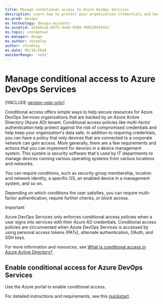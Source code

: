 ```yaml
---
title: Manage conditional access to Azure DevOps Services
description: Learn how to protect your organization credentials and keep your organization's data safe with multi-factor authentication, security group membership, and more
ms.prod: devops
ms.technology: devops-accounts
ms.assetid: 2e3b01ab-b5f5-4e4d-9509-7095246f6fe7
ms.topic: conceptual
ms.manager: douge
ms.author: chcomley
author: chcomley
ms.date: 09/10/2018
monikerRange: 'vsts'
---
```


# Manage conditional access to Azure DevOps Services

[!INCLUDE [version-vsts-only](../../_shared/version-vsts-only.md)]

Conditional access offers simple ways to help secure resources for Azure DevOps Services organizations that are backed by an Azure Active Directory (Azure AD) tenant. Conditional access policies like multi-factor authentication help protect against the risk of compromised credentials and help keep your organization's data safe. In addition to requiring credentials, you can have a policy that only devices that are connected to a corporate network can gain access. More generally, there are a few requirements and actions that you can implement for devices in a device management system. This system is security software that's used by IT departments to manage devices running various operating systems from various locations and networks.

You can require conditions, such as security group membership, location and network identity, a specific OS, an enabled device in a management system, and so on.

Depending on which conditions the user satisfies, you can require multi-factor authentication, require further checks, or block access.

> [!IMPORTANT] 
> Azure DevOps Services only enforces conditional access policies when a user signs into services with their Azure AD credentials. Conditional access policies are circumvented when Azure DevOps Services is accessed by using personal access tokens (PATs), alternate authentication, OAuth, and SSH keys.

For more information and resources, see [What is conditional access in Azure Active Directory?](/azure/active-directory/active-directory-conditional-access).


## Enable conditional access for Azure DevOps Services

Use the Azure portal to enable conditional access.

For detailed instructions and requirements, see this [quickstart](/azure/active-directory/active-directory-conditional-access-azuread-connected-apps).

